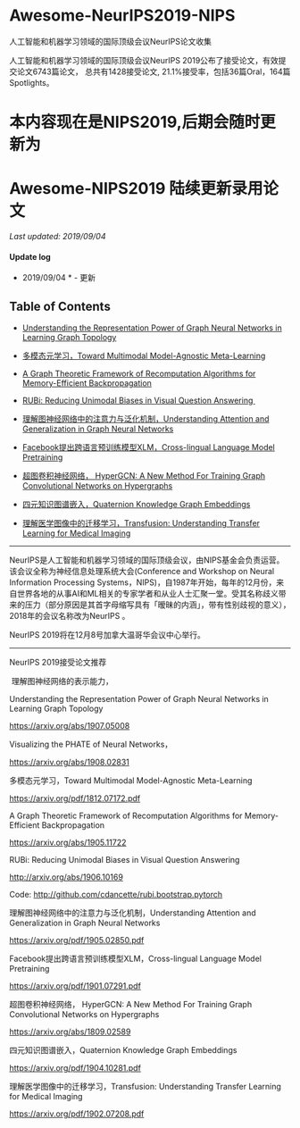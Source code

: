 # Awesome-NeurIPS2019-NIPS
人工智能和机器学习领域的国际顶级会议NeurIPS论文收集

人工智能和机器学习领域的国际顶级会议NeurIPS 2019公布了接受论文，有效提交论文6743篇论文， 总共有1428接受论文, 21.1%接受率，包括36篇Oral，164篇Spotlights。

# 本内容现在是NIPS2019,后期会随时更新为
# Awesome-NIPS2019 陆续更新录用论文

*Last updated: 2019/09/04*

#### Update log
* 2019/09/04 * - 更新


## Table of Contents

- [Understanding the Representation Power of Graph Neural Networks in Learning Graph Topology]()

- [多模态元学习，Toward Multimodal Model-Agnostic Meta-Learning]()

- [A Graph Theoretic Framework of Recomputation Algorithms for Memory-Efficient Backpropagation]()

- [RUBi: Reducing Unimodal Biases in Visual Question Answering ]()

- [理解图神经网络中的注意力与泛化机制，Understanding Attention and Generalization in Graph Neural Networks]()

- [Facebook提出跨语言预训练模型XLM，Cross-lingual Language Model Pretraining]()

- [超图卷积神经网络， HyperGCN: A New Method For Training Graph Convolutional Networks on Hypergraphs]()

- [四元知识图谱嵌入，Quaternion Knowledge Graph Embeddings]()

- [理解医学图像中的迁移学习，Transfusion: Understanding Transfer Learning for Medical Imaging]()


------------------------

NeurIPS是人工智能和机器学习领域的国际顶级会议，由NIPS基金会负责运营。该会议全称为神经信息处理系统大会(Conference and Workshop on Neural Information Processing Systems，NIPS)，自1987年开始，每年的12月份，来自世界各地的从事AI和ML相关的专家学者和从业人士汇聚一堂。受其名称歧义带来的压力（部分原因是其首字母缩写具有「暧昧的内涵」，带有性别歧视的意义），2018年的会议名称改为NeurIPS 。

NeurIPS 2019将在12月8号加拿大温哥华会议中心举行。

 ***************************************************************************

NeurIPS 2019接受论文推荐

 理解图神经网络的表示能力，

Understanding the Representation Power of Graph Neural Networks in Learning Graph Topology

https://arxiv.org/abs/1907.05008

Visualizing the PHATE of Neural Networks，

https://arxiv.org/abs/1908.02831

多模态元学习，Toward Multimodal Model-Agnostic Meta-Learning

https://arxiv.org/pdf/1812.07172.pdf

A Graph Theoretic Framework of Recomputation Algorithms for Memory-Efficient Backpropagation

https://arxiv.org/abs/1905.11722

RUBi: Reducing Unimodal Biases in Visual Question Answering 

http://arxiv.org/abs/1906.10169

Code: http://github.com/cdancette/rubi.bootstrap.pytorch

理解图神经网络中的注意力与泛化机制，Understanding Attention and Generalization in Graph Neural Networks

https://arxiv.org/pdf/1905.02850.pdf

Facebook提出跨语言预训练模型XLM，Cross-lingual Language Model Pretraining

https://arxiv.org/pdf/1901.07291.pdf

超图卷积神经网络， HyperGCN: A New Method For Training Graph Convolutional Networks on Hypergraphs

https://arxiv.org/abs/1809.02589

四元知识图谱嵌入，Quaternion Knowledge Graph Embeddings

https://arxiv.org/pdf/1904.10281.pdf

理解医学图像中的迁移学习，Transfusion: Understanding Transfer Learning for Medical Imaging

https://arxiv.org/pdf/1902.07208.pdf

